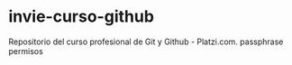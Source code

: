 # invie-curso-github
Repositorio del curso profesional de Git y Github - Platzi.com.
passphrase permisos
